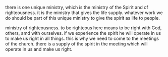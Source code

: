 there is one unique ministry, which is the ministry of the Spirit and of righteousness.
it is the ministry that gives the life supply. whatever work we do should be part
of this unique ministry to give the spirit as life to people.

ministry of righteousness. to be righteous here means to be right with God, others, amd with ourselves.
if we experience the spirit he will operate in us to make us right in all things.
this is why we need to come to the meetings of the church. there is a supply of
the spirit in the meeting which will operate in us and make us right.
